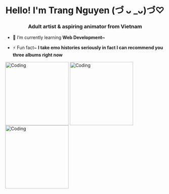 <h1 align="center">Hello! I'm Trang Nguyen (づ ᴗ _ᴗ)づ♡</h1>
<h3 align="center">Adult artist & aspiring animator from Vietnam</h3>

- 🌱 I’m currently learning **Web Development~**

- ⚡ Fun fact~ **I take emo histories seriously in fact I can recommend you three albums right now**

<img align="center" alt="Coding" width="200" src="https://m.media-amazon.com/images/I/51l5nQgf8fL._UF1000,1000_QL80_.jpg">
<img align="center" alt="Coding" width="200" src="https://f4.bcbits.com/img/a2626390310_10.jpg">
<img align="center" alt="Coding" width="200" src="https://m.media-amazon.com/images/I/81aECQlJWwL._UF1000,1000_QL80_.jpg">


<!--
**TrangNgyns/TrangNgyns** is a ✨ _special_ ✨ repository because its `README.md` (this file) appears on your GitHub profile.

Here are some ideas to get you started:

- 🔭 I’m currently working on ...
- 🌱 I’m currently learning ...
- 👯 I’m looking to collaborate on ...
- 🤔 I’m looking for help with ...
- 💬 Ask me about ...
- 📫 How to reach me: ...
- 😄 Pronouns: ...
- ⚡ Fun fact: ...
-->
